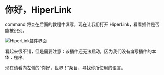 # 你好，HiperLink

command 将会在后面的教程中填写，现在让我们打开 HiperLink，看看插件是否能被识别。

![HiperLink插件界面](/img/Start-1.png "HiperLink插件界面")

看起来很不错，但是需要注意：该插件还无法启动，因为我们没有编写插件的本体：程序。

现在请看向左侧的“你好，世界！”条目，寻找你所使用的语言。